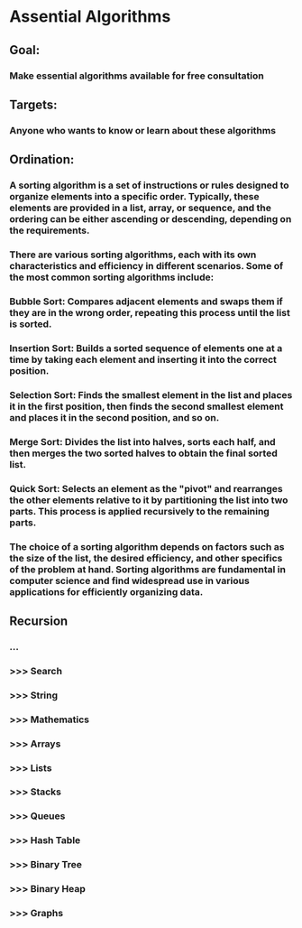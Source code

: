 # Assential Algorithms


## Goal:

### Make essential algorithms available for free consultation


## Targets:

### Anyone who wants to know or learn about these algorithms


## Ordination:

### A sorting algorithm is a set of instructions or rules designed to organize elements into a specific order. Typically, these elements are  provided in a list, array, or sequence, and the ordering can be either ascending or descending, depending on the requirements.

### There are various sorting algorithms, each with its own characteristics and efficiency in different scenarios. Some of the most common sorting algorithms include:

### Bubble Sort: Compares adjacent elements and swaps them if they are in the wrong order, repeating this process until the list is sorted.

### Insertion Sort: Builds a sorted sequence of elements one at a time by taking each element and inserting it into the correct position.

### Selection Sort: Finds the smallest element in the list and places it in the first position, then finds the second smallest element and places it in the second position, and so on.

### Merge Sort: Divides the list into halves, sorts each half, and then merges the two sorted halves to obtain the final sorted list.

### Quick Sort: Selects an element as the "pivot" and rearranges the other elements relative to it by partitioning the list into two parts. This process is applied recursively to the remaining parts.

### The choice of a sorting algorithm depends on factors such as the size of the list, the desired efficiency, and other specifics of the problem at hand. Sorting algorithms are fundamental in computer science and find widespread use in various applications for efficiently organizing data.


## Recursion
### ...
### >>> Search
### >>> String
### >>> Mathematics
### >>> Arrays
### >>> Lists
### >>> Stacks
### >>> Queues
### >>> Hash Table
### >>> Binary Tree
### >>> Binary Heap
### >>> Graphs



